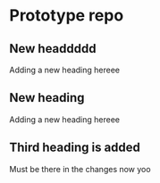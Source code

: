 # Prototype repo



## New headdddd
Adding a new heading hereee

## New heading
Adding a new heading hereee

## Third heading is added
Must be there in the changes now
yoo

